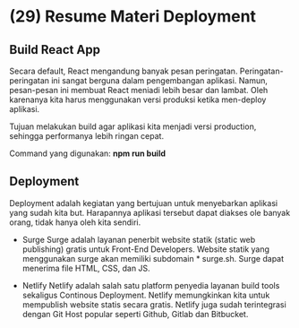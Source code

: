 # (29) Resume Materi Deployment

## Build React App
Secara default, React mengandung banyak pesan peringatan. Peringatan-peringatan ini sangat berguna dalam pengembangan aplikasi. Namun, pesan-pesan ini membuat React meniadi lebih besar dan lambat. Oleh karenanya kita harus menggunakan versi produksi ketika men-deploy aplikasi.

Tujuan melakukan build agar aplikasi kita menjadi versi production, sehingga performanya lebih ringan cepat.

Command yang digunakan: **npm run build**

## Deployment
Deployment adalah kegiatan yang bertujuan untuk menyebarkan aplikasi yang sudah kita but. Harapannya aplikasi tersebut dapat diakses ole banyak orang, tidak hanya oleh kita sendiri.

- Surge
Surge adalah layanan penerbit website statik (static web publishing) gratis untuk Front-End Developers. Website statik yang menggunakan surge akan memiliki subdomain * surge.sh. Surge dapat menerima file HTML, CSS, dan JS.

- Netlify
Netlify adalah salah satu platform penyedia layanan build tools sekaligus Continous Deployment. Netlify memungkinkan kita untuk mempublish website statis secara gratis. Netlify juga sudah terintegrasi dengan Git Host popular seperti Github, Gitlab dan Bitbucket.
